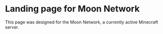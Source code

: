 # Landing page for Moon Network

This page was designed for the Moon Network, a currently active Minecraft server.